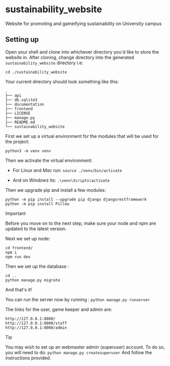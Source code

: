 # sustainability_website

Website for promoting and gameifying sustainability on University campus

## Setting up

Open your shell and clone into whichever directory you'd like to store the website in.
After cloning, change directory into the generated ```sustainability_website``` directory i.e:
```
cd ./sustainability_website 
```

Your current directory should look something like this:
```
.
├── api
├── db.sqlite3
├── documentation
├── frontend
├── LICENSE
├── manage.py
├── README.md
└── sustainability_website
```

First we set up a virtual environment for the modules that will be used for the project:
``` 
python3 -m venv venv
```

Then we activate the virtual environment:

 - For _Linux_ and _Mac_ run:
``` source ./venv/bin/activate ```

- And on _Windows_ its: 
```.\venv\Scripts\activate```

Then we upgrade pip and install a few modules:
```
python -m pip install --upgrade pip django djangorestframework
python -m pip install Pillow 
```
> [!IMPORTANT]
> Before you move on to the next step, make sure your node and npm are updated to the latest version.

Next we set up node:
```
cd frontend/ 
npm i
npm run dev
```

Then we set up the database :
```
cd ..
python manage.py migrate 
```

And that's it!

You can run the server now by running :
```python manage.py runserver``` 

The links for the user, game keeper and admin are:
```
http://127.0.0.1:8000/
http://127.0.0.1:8000/staff
http://127.0.0.1:8000/admin
``` 
>[!TIP]
>You may wish to set up an webmaster admin (superuser) account. 
>To do so, you will need to do:
>```python manage.py createsuperuser``` 
>And follow the instructions provided.

